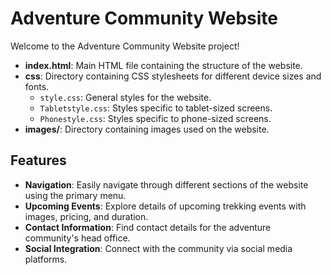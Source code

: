 # Adventure Community Website

Welcome to the Adventure Community Website project!

- **index.html**: Main HTML file containing the structure of the website.
- **css**: Directory containing CSS stylesheets for different device sizes and fonts.
  - `style.css`: General styles for the website.
  - `Tabletstyle.css`: Styles specific to tablet-sized screens.
  - `Phonestyle.css`: Styles specific to phone-sized screens.
- **images/**: Directory containing images used on the website.


## Features

- **Navigation**: Easily navigate through different sections of the website using the primary menu.
- **Upcoming Events**: Explore details of upcoming trekking events with images, pricing, and duration.
- **Contact Information**: Find contact details for the adventure community's head office.
- **Social Integration**: Connect with the community via social media platforms.


 
